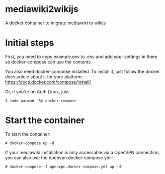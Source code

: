 # mediawiki2wikijs
A docker container to migrate mediawiki to wikijs

# Initial steps
First, you need to copy example.env to .env and add your settings in there so docker-compose can use the contents.

You also need docker-compose installed.
To install it,
just follow the docker docs article about it for your platform:
https://docs.docker.com/compose/install/

Or, if you're on Arch Linux, just:
```
$ sudo pacman -Sy docker-compose
```

# Start the container

To start the container:

```
# docker-compose up -d
```

If your mediawiki installation is only accessable via a OpenVPN connection, you can also use the openvpn.docker-compose.yml:

```
# docker-compose -f openvpn.docker-compose.yml up -d
```
